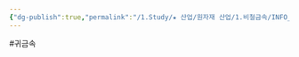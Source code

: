 ```yaml
---
{"dg-publish":true,"permalink":"/1.Study/★ 산업/원자재 산업/1.비철금속/INFO_정련,제련,광산 등/귀금속/","created":"2023-05-26T10:49:35.685+09:00","updated":"2025-06-26T13:07:41.089+09:00"}
---
```


#귀금속 
